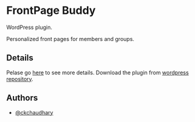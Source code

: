 # FrontPage Buddy
WordPress plugin.

Personalized front pages for members and groups.

## Details 

Pelase go [here](https://www.recycleb.in/frontpage-buddy/) to see more details.
Download the plugin from [wordpress repository](https://wordpress.org/plugins/frontpage-buddy).

## Authors

- [@ckchaudhary](https://www.recycleb.in/u/chandan)
